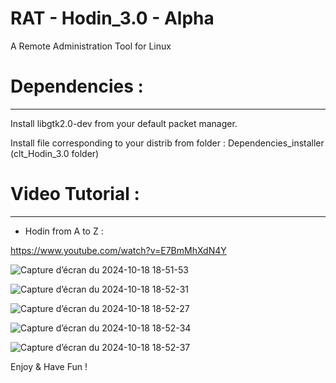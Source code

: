 # RAT - Hodin_3.0 - Alpha

A Remote Administration Tool for Linux

# Dependencies : 
---------------
Install libgtk2.0-dev from your default packet manager.

Install file corresponding to your distrib from folder : Dependencies_installer (clt_Hodin_3.0 folder)

# Video Tutorial :
-----------------
 - Hodin from A to Z :
 
 https://www.youtube.com/watch?v=E7BmMhXdN4Y

![Capture d’écran du 2024-10-18 18-51-53](https://github.com/user-attachments/assets/30d050c5-9988-41d5-ac1f-e5a3f3f6625e)

![Capture d’écran du 2024-10-18 18-52-31](https://github.com/user-attachments/assets/070195a5-aa37-4c39-827f-ea4835086f9e)

![Capture d’écran du 2024-10-18 18-52-27](https://github.com/user-attachments/assets/1dc31ef1-e88b-4460-8471-9273838ad039)

![Capture d’écran du 2024-10-18 18-52-34](https://github.com/user-attachments/assets/65853551-ac7a-484d-a740-624f23a05c75)

![Capture d’écran du 2024-10-18 18-52-37](https://github.com/user-attachments/assets/0e6573ad-7143-49a5-8f41-59ff7e2c5e25)

Enjoy & Have Fun !
